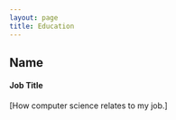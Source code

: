 ```yaml
---
layout: page
title: Education
---
```


## Name
#### Job Title
[How computer science relates to my job.]

